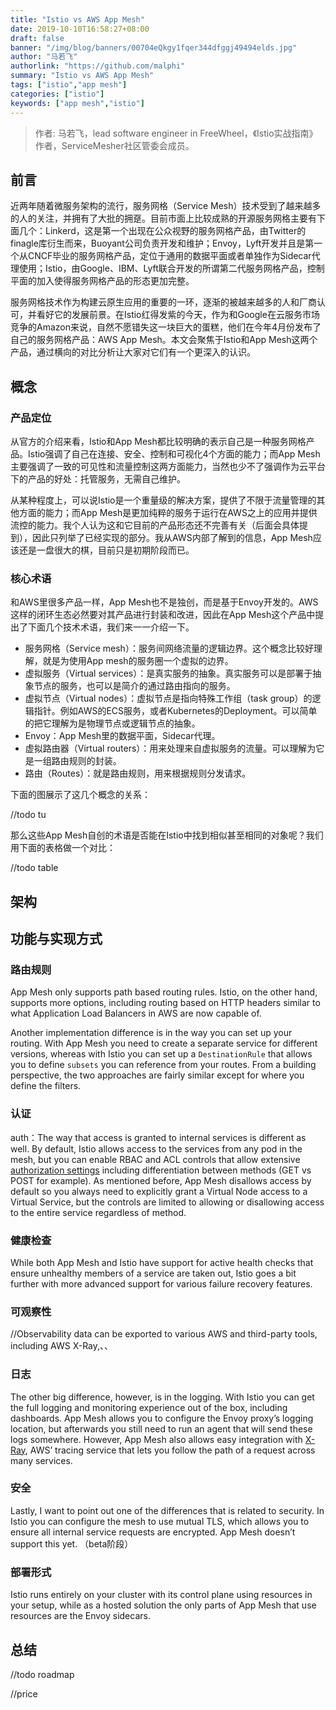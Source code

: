 ```yaml
---
title: "Istio vs AWS App Mesh"
date: 2019-10-10T16:58:27+08:00
draft: false
banner: "/img/blog/banners/00704eQkgy1fqer344dfggj49494elds.jpg"
author: "马若飞"
authorlink: "https://github.com/malphi"
summary: "Istio vs AWS App Mesh"
tags: ["istio","app mesh"]
categories: ["istio"]
keywords: ["app mesh","istio"]
---
```


> 作者: 马若飞，lead software engineer in FreeWheel，《Istio实战指南》作者，ServiceMesher社区管委会成员。

## 前言

近两年随着微服务架构的流行，服务网格（Service Mesh）技术受到了越来越多的人的关注，并拥有了大批的拥趸。目前市面上比较成熟的开源服务网格主要有下面几个：Linkerd，这是第一个出现在公众视野的服务网格产品，由Twitter的finagle库衍生而来，Buoyant公司负责开发和维护；Envoy，Lyft开发并且是第一个从CNCF毕业的服务网格产品，定位于通用的数据平面或者单独作为Sidecar代理使用；Istio，由Google、IBM、Lyft联合开发的所谓第二代服务网格产品，控制平面的加入使得服务网格产品的形态更加完整。

服务网格技术作为构建云原生应用的重要的一环，逐渐的被越来越多的人和厂商认可，并看好它的发展前景。在Istio红得发紫的今天，作为和Google在云服务市场竞争的Amazon来说，自然不愿错失这一块巨大的蛋糕，他们在今年4月份发布了自己的服务网格产品：AWS App Mesh。本文会聚焦于Istio和App Mesh这两个产品，通过横向的对比分析让大家对它们有一个更深入的认识。

## 概念

### 产品定位

从官方的介绍来看，Istio和App Mesh都比较明确的表示自己是一种服务网格产品。Istio强调了自己在连接、安全、控制和可视化4个方面的能力；而App Mesh主要强调了一致的可见性和流量控制这两方面能力，当然也少不了强调作为云平台下的产品的好处：托管服务，无需自己维护。

从某种程度上，可以说Istio是一个重量级的解决方案，提供了不限于流量管理的其他方面的能力；而App Mesh是更加纯粹的服务于运行在AWS之上的应用并提供流控的能力。我个人认为这和它目前的产品形态还不完善有关（后面会具体提到），因此只列举了已经实现的部分。我从AWS内部了解到的信息，App Mesh应该还是一盘很大的棋，目前只是初期阶段而已。

### 核心术语

和AWS里很多产品一样，App Mesh也不是独创，而是基于Envoy开发的。AWS这样的闭环生态必然要对其产品进行封装和改进，因此在App Mesh这个产品中提出了下面几个技术术语，我们来一一介绍一下。

- 服务网格（Service mesh）：服务间网络流量的逻辑边界。这个概念比较好理解，就是为使用App mesh的服务圈一个虚拟的边界。
- 虚拟服务（Virtual services）：是真实服务的抽象。真实服务可以是部署于抽象节点的服务，也可以是简介的通过路由指向的服务。
- 虚拟节点（Virtual nodes）：虚拟节点是指向特殊工作组（task group）的逻辑指针。例如AWS的ECS服务，或者Kubernetes的Deployment。可以简单的把它理解为是物理节点或逻辑节点的抽象。
- Envoy：App Mesh里的数据平面，Sidecar代理。
- 虚拟路由器（Virtual routers）：用来处理来自虚拟服务的流量。可以理解为它是一组路由规则的封装。
- 路由（Routes）：就是路由规则，用来根据规则分发请求。

下面的图展示了这几个概念的关系：

//todo tu

那么这些App Mesh自创的术语是否能在Istio中找到相似甚至相同的对象呢？我们用下面的表格做一个对比：

//todo table



## 架构

## 功能与实现方式

### 路由规则
App Mesh only supports path based routing rules. Istio, on the other hand, supports more options, including routing based on HTTP headers similar to what Application Load Balancers in AWS are now capable of. 

Another implementation difference is in the way you can set up your routing. With App Mesh you need to create a separate service for different versions, whereas with Istio you can set up a `DestinationRule` that allows you to define `subsets` you can reference from your routes. From a building perspective, the two approaches are fairly similar except for where you define the filters.

### 认证

auth：The way that access is granted to internal services is different as well. By default, Istio allows access to the services from any pod in the mesh, but you can enable RBAC and ACL controls that allow extensive [authorization settings](https://istio.io/docs/concepts/security/#authorization) including differentiation between methods (GET vs POST for example). As mentioned before, App Mesh disallows access by default so you always need to explicitly grant a Virtual Node access to a Virtual Service, but the controls are limited to allowing or disallowing access to the entire service regardless of method.
### 健康检查
While both App Mesh and Istio have support for active health checks that ensure unhealthy members of a service are taken out, Istio goes a bit further with more advanced support for various failure recovery features.
### 可观察性
//Observability data can be exported to various AWS and third-party tools, including AWS X-Ray,、、

### 日志

The other big difference, however, is in the logging. With Istio you can get the full logging and monitoring experience out of the box, including dashboards. App Mesh allows you to configure the Envoy proxy’s logging location, but afterwards you still need to run an agent that will send these logs somewhere. However, App Mesh also allows easy integration with [X-Ray](https://aws.amazon.com/xray/), AWS’ tracing service that lets you follow the path of a request across many services.

### 安全

Lastly, I want to point out one of the differences that is related to security. In Istio you can configure the mesh to use mutual TLS, which allows you to ensure all internal service requests are encrypted. App Mesh doesn’t support this yet.  （beta阶段）

### 部署形式
Istio runs entirely on your cluster with its control plane using resources in your setup, while as a hosted solution the only parts of App Mesh that use resources are the Envoy sidecars.

## 总结



//todo roadmap

//price









